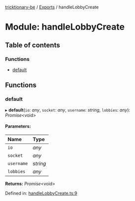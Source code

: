 [tricktionary-be](../README.md) / [Exports](../modules.md) / handleLobbyCreate

# Module: handleLobbyCreate

## Table of contents

### Functions

- [default](handlelobbycreate.md#default)

## Functions

### default

▸ **default**(`io`: *any*, `socket`: *any*, `username`: *string*, `lobbies`: *any*): *Promise*<void\>

#### Parameters:

Name | Type |
:------ | :------ |
`io` | *any* |
`socket` | *any* |
`username` | *string* |
`lobbies` | *any* |

**Returns:** *Promise*<void\>

Defined in: [handleLobbyCreate.ts:9](https://github.com/story-squad/tricktionary-be/blob/ebe7410/src/sockets/handleLobbyCreate.ts#L9)
